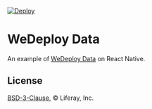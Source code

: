 [![Deploy](https://cdn.wedeploy.com/images/deploy.svg)](https://console.wedeploy.com/deploy?repo=https://github.com/wedeploy-examples/data-react-native-example)

# WeDeploy Data

An example of [WeDeploy Data](https://wedeploy.com/docs/Data/) on React Native.

## License

[BSD-3-Clause](./LICENSE.md), © Liferay, Inc.
